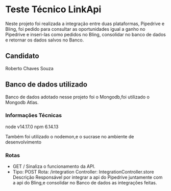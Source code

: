 # Teste Técnico LinkApi

Neste projeto foi realizada a integração entre duas plataformas, Pipedrive e Bling, foi pedido para consultar as oportunidades igual a ganho no Pipedrive e inseri-las como pedidos no Bling, consolidar no banco de dados e retornar os dados salvos no Banco.

## Candidato

   Roberto Chaves Souza

## Banco de dados utilizado

Banco de dados adotado nesse projeto foi o Mongodb,foi utilizado o Mongodb Atlas.

### Informações Técnicas

node v14.17.0
npm  6.14.13

Também foi utilizado o nodemon,e o sucrase no ambiente de desenvolvimento


### Rotas

<ul>
 <li>GET  /   Sinaliza o funcionamento da API.</li>
 <li>Tipo: POST  Rota: /integration Controller: IntegrationController.store Descrição Responsável por integrar a api do Pipedrive juntamente com a api do Bling,e consolidar no Banco de dados as integrações feitas.</li>
 <ul/>



